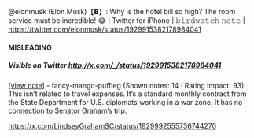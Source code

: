 @elonmusk (Elon Musk)【𝗕】: Why is the hotel bill so high? The room service must be incredible! 😂 | Twitter for iPhone | 𝚋𝚒𝚛𝚍𝚠𝚊𝚝𝚌𝚑 𝚗𝚘𝚝𝚎 | https://twitter.com/elonmusk/status/1929915382178984041

#### MISLEADING
##### Visible on Twitter http://x.com/_/status/1929915382178984041
[[view note]](https://x.com/i/birdwatch/n/1929994163363180849) - fancy-mango-puffleg (Shown notes: 14 · Rating impact: 93)\
This isn’t related to travel expenses. It’s a standard monthly contract from the State Department for U.S. diplomats working in a war zone. It has no connection to Senator Graham’s trip.

https://x.com/LindseyGrahamSC/status/1929992555736744270
